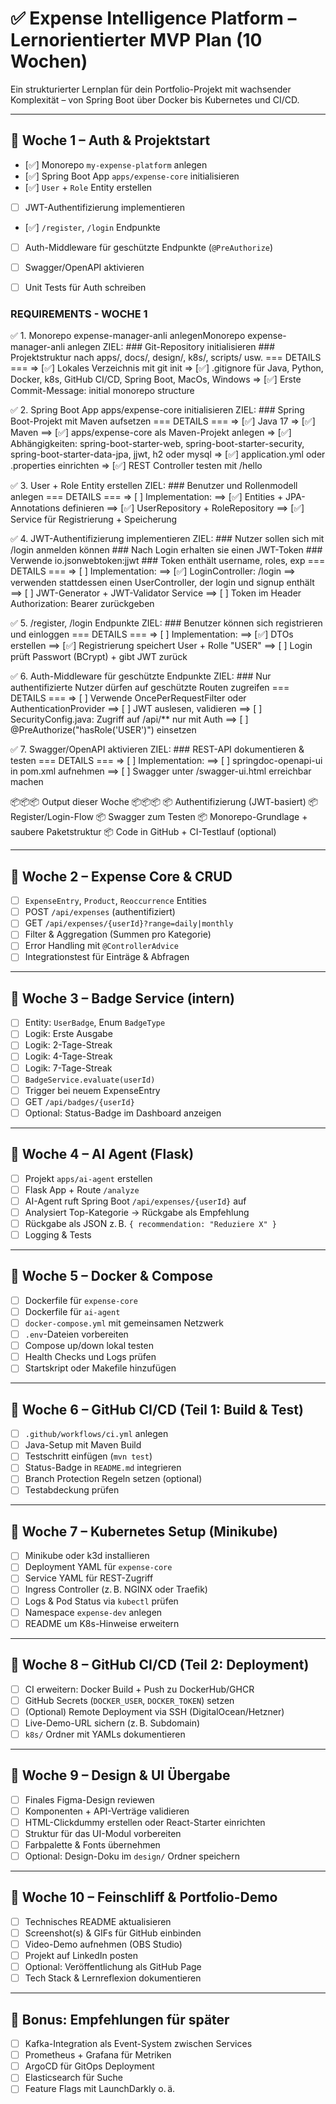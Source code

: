 
# ✅ Expense Intelligence Platform – Lernorientierter MVP Plan (10 Wochen)

Ein strukturierter Lernplan für dein Portfolio-Projekt mit wachsender Komplexität – von Spring Boot über Docker bis Kubernetes und CI/CD.

---------------------------------------------------------------------------------------------------------------------------------------------------------

## 📅 Woche 1 – Auth & Projektstart

- [✅] Monorepo `my-expense-platform` anlegen
- [✅] Spring Boot App `apps/expense-core` initialisieren
- [✅] `User` + `Role` Entity erstellen
- [ ] JWT-Authentifizierung implementieren
- [✅] `/register`, `/login` Endpunkte
- [ ] Auth-Middleware für geschützte Endpunkte (`@PreAuthorize`)
- [ ] Swagger/OpenAPI aktivieren
- [ ] Unit Tests für Auth schreiben


### REQUIREMENTS - WOCHE 1 
✅ 1. Monorepo expense-manager-anli anlegenMonorepo expense-manager-anli anlegen
    ZIEL:
    ### Git-Repository initialisieren
    ### Projektstruktur nach apps/, docs/, design/, k8s/, scripts/ usw.
        === DETAILS ===
        => [✅] Lokales Verzeichnis mit git init
        => [✅] .gitignore für Java, Python, Docker, k8s, GitHub CI/CD, Spring Boot, MacOs, Windows
        => [✅] Erste Commit-Message: initial monorepo structure

✅ 2. Spring Boot App apps/expense-core initialisieren
    ZIEL:
    ### Spring Boot-Projekt mit Maven aufsetzen
    === DETAILS ===
        => [✅] Java 17
        => [✅] Maven
            ==> [✅] apps/expense-core als Maven-Projekt anlegen
        => [✅] Abhängigkeiten: spring-boot-starter-web, spring-boot-starter-security, spring-boot-starter-data-jpa, jjwt, h2 oder mysql
        => [✅] application.yml oder .properties einrichten
        => [✅] REST Controller testen mit /hello


 ✅ 3. User + Role Entity erstellen
    ZIEL:
    ### Benutzer und Rollenmodell anlegen
    === DETAILS ===
        => [ ] Implementation:
            ==> [✅] Entities + JPA-Annotations definieren
            ==> [✅] UserRepository + RoleRepository
            ==> [✅] Service für Registrierung + Speicherung

 ✅ 4. JWT-Authentifizierung implementieren
    ZIEL:
    ### Nutzer sollen sich mit /login anmelden können
    ### Nach Login erhalten sie einen JWT-Token
    ### Verwende io.jsonwebtoken:jjwt
    ### Token enthält username, roles, exp
    === DETAILS ===
    => [ ] Implementation:
        ==> [✅] LoginController: /login ==> verwenden stattdessen einen UserController, der login und signup enthält
        ==> [ ] JWT-Generator + JWT-Validator Service
        ==> [ ] Token im Header Authorization: Bearer <token> zurückgeben


 ✅ 5. /register, /login Endpunkte
    ZIEL:
    ### Benutzer können sich registrieren und einloggen
    === DETAILS ===
    => [ ] Implementation: 
        ==> [✅] DTOs erstellen
        ==> [✅] Registrierung speichert User + Rolle "USER"
        ==> [ ] Login prüft Passwort (BCrypt) + gibt JWT zurück

 ✅ 6. Auth-Middleware für geschützte Endpunkte
    ZIEL:
    ### Nur authentifizierte Nutzer dürfen auf geschützte Routen zugreifen
    === DETAILS ===
    => [ ] Verwende OncePerRequestFilter oder AuthenticationProvider
        ==> [ ] JWT auslesen, validieren
        ==> [ ] SecurityConfig.java: Zugriff auf /api/** nur mit Auth
        ==> [ ] @PreAuthorize("hasRole('USER')") einsetzen

 ✅ 7. Swagger/OpenAPI aktivieren
    ZIEL:
    ### REST-API dokumentieren & testen
    === DETAILS ===
    => [ ] Implementation:
        ==> [ ] springdoc-openapi-ui in pom.xml aufnehmen
        ==> [ ]  Swagger unter /swagger-ui.html erreichbar machen



 📦📦📦 Output dieser Woche 📦📦📦
    📦 Authentifizierung (JWT-basiert)
    📦 Register/Login-Flow
    📦 Swagger zum Testen
    📦 Monorepo-Grundlage + saubere Paketstruktur
    📦 Code in GitHub + CI-Testlauf (optional)
    
---------------------------------------------------------------------------------------------------------------------------------------------------------

## 📅 Woche 2 – Expense Core & CRUD

- [ ] `ExpenseEntry`, `Product`, `Reoccurrence` Entities
- [ ] POST `/api/expenses` (authentifiziert)
- [ ] GET `/api/expenses/{userId}?range=daily|monthly`
- [ ] Filter & Aggregation (Summen pro Kategorie)
- [ ] Error Handling mit `@ControllerAdvice`
- [ ] Integrationstest für Einträge & Abfragen

---------------------------------------------------------------------------------------------------------------------------------------------------------

## 📅 Woche 3 – Badge Service (intern)

- [ ] Entity: `UserBadge`, Enum `BadgeType`
- [ ] Logik: Erste Ausgabe
- [ ] Logik: 2-Tage-Streak
- [ ] Logik: 4-Tage-Streak
- [ ] Logik: 7-Tage-Streak
- [ ] `BadgeService.evaluate(userId)`
- [ ] Trigger bei neuem ExpenseEntry
- [ ] GET `/api/badges/{userId}`
- [ ] Optional: Status-Badge im Dashboard anzeigen

---------------------------------------------------------------------------------------------------------------------------------------------------------

## 📅 Woche 4 – AI Agent (Flask)

- [ ] Projekt `apps/ai-agent` erstellen
- [ ] Flask App + Route `/analyze`
- [ ] AI-Agent ruft Spring Boot `/api/expenses/{userId}` auf
- [ ] Analysiert Top-Kategorie → Rückgabe als Empfehlung
- [ ] Rückgabe als JSON z. B. `{ recommendation: "Reduziere X" }`
- [ ] Logging & Tests

---------------------------------------------------------------------------------------------------------------------------------------------------------

## 📅 Woche 5 – Docker & Compose

- [ ] Dockerfile für `expense-core`
- [ ] Dockerfile für `ai-agent`
- [ ] `docker-compose.yml` mit gemeinsamen Netzwerk
- [ ] `.env`-Dateien vorbereiten
- [ ] Compose up/down lokal testen
- [ ] Health Checks und Logs prüfen
- [ ] Startskript oder Makefile hinzufügen

---------------------------------------------------------------------------------------------------------------------------------------------------------

## 📅 Woche 6 – GitHub CI/CD (Teil 1: Build & Test)

- [ ] `.github/workflows/ci.yml` anlegen
- [ ] Java-Setup mit Maven Build
- [ ] Testschritt einfügen (`mvn test`)
- [ ] Status-Badge in `README.md` integrieren
- [ ] Branch Protection Regeln setzen (optional)
- [ ] Testabdeckung prüfen

---------------------------------------------------------------------------------------------------------------------------------------------------------

## 📅 Woche 7 – Kubernetes Setup (Minikube)

- [ ] Minikube oder k3d installieren
- [ ] Deployment YAML für `expense-core`
- [ ] Service YAML für REST-Zugriff
- [ ] Ingress Controller (z. B. NGINX oder Traefik)
- [ ] Logs & Pod Status via `kubectl` prüfen
- [ ] Namespace `expense-dev` anlegen
- [ ] README um K8s-Hinweise erweitern

---------------------------------------------------------------------------------------------------------------------------------------------------------

## 📅 Woche 8 – GitHub CI/CD (Teil 2: Deployment)

- [ ] CI erweitern: Docker Build + Push zu DockerHub/GHCR
- [ ] GitHub Secrets (`DOCKER_USER`, `DOCKER_TOKEN`) setzen
- [ ] (Optional) Remote Deployment via SSH (DigitalOcean/Hetzner)
- [ ] Live-Demo-URL sichern (z. B. Subdomain)
- [ ] `k8s/` Ordner mit YAMLs dokumentieren

---

## 📅 Woche 9 – Design & UI Übergabe

- [ ] Finales Figma-Design reviewen
- [ ] Komponenten + API-Verträge validieren
- [ ] HTML-Clickdummy erstellen oder React-Starter einrichten
- [ ] Struktur für das UI-Modul vorbereiten
- [ ] Farbpalette & Fonts übernehmen
- [ ] Optional: Design-Doku im `design/` Ordner speichern

---------------------------------------------------------------------------------------------------------------------------------------------------------

## 📅 Woche 10 – Feinschliff & Portfolio-Demo

- [ ] Technisches README aktualisieren
- [ ] Screenshot(s) & GIFs für GitHub einbinden
- [ ] Video-Demo aufnehmen (OBS Studio)
- [ ] Projekt auf LinkedIn posten
- [ ] Optional: Veröffentlichung als GitHub Page
- [ ] Tech Stack & Lernreflexion dokumentieren

---------------------------------------------------------------------------------------------------------------------------------------------------------

## 📘 Bonus: Empfehlungen für später

- [ ] Kafka-Integration als Event-System zwischen Services
- [ ] Prometheus + Grafana für Metriken
- [ ] ArgoCD für GitOps Deployment
- [ ] Elasticsearch für Suche
- [ ] Feature Flags mit LaunchDarkly o. ä.
